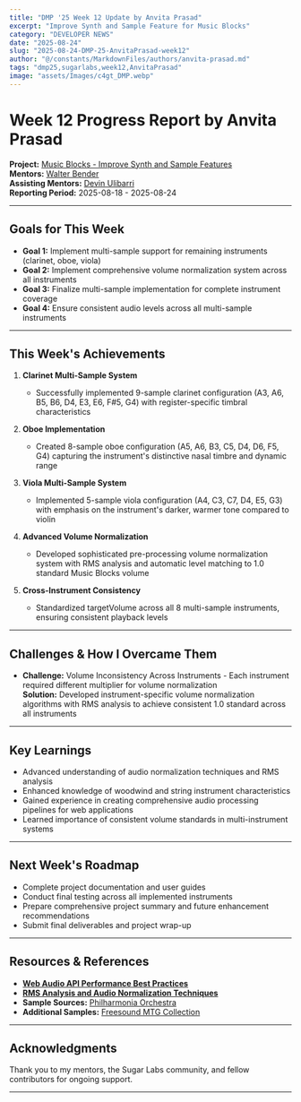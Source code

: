 ```yaml
---
title: "DMP '25 Week 12 Update by Anvita Prasad"
excerpt: "Improve Synth and Sample Feature for Music Blocks"
category: "DEVELOPER NEWS"
date: "2025-08-24"
slug: "2025-08-24-DMP-25-AnvitaPrasad-week12"
author: "@/constants/MarkdownFiles/authors/anvita-prasad.md"
tags: "dmp25,sugarlabs,week12,AnvitaPrasad"
image: "assets/Images/c4gt_DMP.webp"
---
```


<!-- markdownlint-disable -->

# Week 12 Progress Report by Anvita Prasad

**Project:** [Music Blocks - Improve Synth and Sample Features](https://github.com/sugarlabs/musicblocks/issues/4539)  
**Mentors:** [Walter Bender](https://github.com/walterbender)  
**Assisting Mentors:** [Devin Ulibarri](https://github.com/pikurasa)  
**Reporting Period:** 2025-08-18 - 2025-08-24  

---

## Goals for This Week
- **Goal 1:** Implement multi-sample support for remaining instruments (clarinet, oboe, viola)
- **Goal 2:** Implement comprehensive volume normalization system across all instruments
- **Goal 3:** Finalize multi-sample implementation for complete instrument coverage
- **Goal 4:** Ensure consistent audio levels across all multi-sample instruments

---

## This Week's Achievements

1. **Clarinet Multi-Sample System**
   - Successfully implemented 9-sample clarinet configuration (A3, A6, B5, B6, D4, E3, E6, F#5, G4) with register-specific timbral characteristics

2. **Oboe Implementation**
   - Created 8-sample oboe configuration (A5, A6, B3, C5, D4, D6, F5, G4) capturing the instrument's distinctive nasal timbre and dynamic range

3. **Viola Multi-Sample System**
   - Implemented 5-sample viola configuration (A4, C3, C7, D4, E5, G3) with emphasis on the instrument's darker, warmer tone compared to violin

4. **Advanced Volume Normalization**
   - Developed sophisticated pre-processing volume normalization system with RMS analysis and automatic level matching to 1.0 standard Music Blocks volume

5. **Cross-Instrument Consistency**
   - Standardized targetVolume across all 8 multi-sample instruments, ensuring consistent playback levels

---

## Challenges & How I Overcame Them

- **Challenge:** Volume Inconsistency Across Instruments - Each instrument required different multiplier for volume normalization  
  **Solution:** Developed instrument-specific volume normalization algorithms with RMS analysis to achieve consistent 1.0 standard across all instruments

---

## Key Learnings
- Advanced understanding of audio normalization techniques and RMS analysis
- Enhanced knowledge of woodwind and string instrument characteristics
- Gained experience in creating comprehensive audio processing pipelines for web applications
- Learned importance of consistent volume standards in multi-instrument systems

---

## Next Week's Roadmap
- Complete project documentation and user guides
- Conduct final testing across all implemented instruments
- Prepare comprehensive project summary and future enhancement recommendations
- Submit final deliverables and project wrap-up

---

## Resources & References
- **[Web Audio API Performance Best Practices](https://developer.mozilla.org/en-US/docs/Web/API/Web_Audio_API/Best_practices)**
- **[RMS Analysis and Audio Normalization Techniques](https://developer.mozilla.org/en-US/docs/Web/API/Web_Audio_API/Visualizations_with_Web_Audio_API)**
- **Sample Sources:** [Philharmonia Orchestra](https://philharmonia.co.uk/resources/sound-samples/)
- **Additional Samples:** [Freesound MTG Collection](https://freesound.org/people/MTG/)

---

## Acknowledgments
Thank you to my mentors, the Sugar Labs community, and fellow contributors for ongoing support.

---